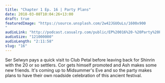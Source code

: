 ```yaml
---
title: "Chapter 1 Ep. 16 | Party Plans"
date: 2018-03-08T10:04:26+13:00
draft: true
featuredImage: "https://source.unsplash.com/2w42JGUOuLs/1600x900
"
audioLink: "http://podcast.casualrp.com/public/EP%20016%20-%20Party%20Plans.mp3"
audioSize: "121000000"
audioLength: "2:11:58"
slug: "16"
---
```


Ser Selwyn pays a quick visit to Club Petal before leaving back for Shinrin with the 20 or so settlers. Cor gets himself promoted and Ash makes some new friends. It's coming up to Midsummer's Eve and so the party makes plans to have their own roadside celebration of this ancient festival.
